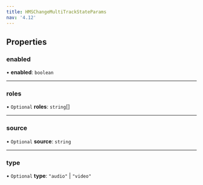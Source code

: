 ```yaml
---
title: HMSChangeMultiTrackStateParams
nav: '4.12'
---
```


## Properties

### enabled

• **enabled**: `boolean`

---

### roles

• `Optional` **roles**: `string`[]

---

### source

• `Optional` **source**: `string`

---

### type

• `Optional` **type**: `"audio"` \| `"video"`
